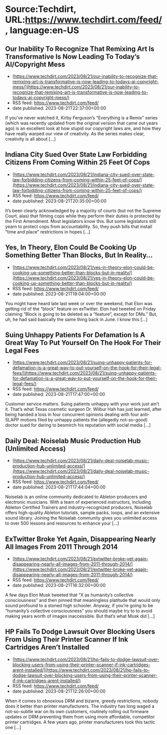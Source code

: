# Source:Techdirt, URL:https://www.techdirt.com/feed/, language:en-US

## Our Inability To Recognize That Remixing Art Is Transformative Is Now Leading To Today’s AI/Copyright Mess
 - [https://www.techdirt.com/2023/08/21/our-inability-to-recognize-that-remixing-art-is-transformative-is-now-leading-to-todays-ai-copyright-mess/](https://www.techdirt.com/2023/08/21/our-inability-to-recognize-that-remixing-art-is-transformative-is-now-leading-to-todays-ai-copyright-mess/)
 - RSS feed: https://www.techdirt.com/feed/
 - date published: 2023-08-21T22:37:00+00:00

If you’ve never watched it, Kirby Ferguson’s “Everything is a Remix” series (which was recently updated from the original version that came out years ago) is an excellent look at how stupid our copyright laws are, and how they have really warped our view of creativity. As the series makes clear, creativity is all about [&#8230;]

## Indiana City Sued Over State Law Forbidding Citizens From Coming Within 25 Feet Of Cops
 - [https://www.techdirt.com/2023/08/21/indiana-city-sued-over-state-law-forbidding-citizens-from-coming-within-25-feet-of-cops/](https://www.techdirt.com/2023/08/21/indiana-city-sued-over-state-law-forbidding-citizens-from-coming-within-25-feet-of-cops/)
 - RSS feed: https://www.techdirt.com/feed/
 - date published: 2023-08-21T20:35:00+00:00

It&#8217;s been clearly acknowledged by a majority of courts (but not the Supreme Court, alas) that filming cops while they perform their duties is protected by the First Amendment. Most legislators know this. But some legislators still yearn to protect cops from accountability. So, they push bills that install &#8220;time and place&#8221; restrictions in hopes [&#8230;]

## Yes, In Theory, Elon Could Be Cooking Up Something Better Than Blocks, But In Reality…
 - [https://www.techdirt.com/2023/08/21/yes-in-theory-elon-could-be-cooking-up-something-better-than-blocks-but-in-reality/](https://www.techdirt.com/2023/08/21/yes-in-theory-elon-could-be-cooking-up-something-better-than-blocks-but-in-reality/)
 - RSS feed: https://www.techdirt.com/feed/
 - date published: 2023-08-21T19:04:00+00:00

You might have heard late last week or over the weekend, that Elon was getting rid of the “block” feature on exTwitter. Elon had tweeted on Friday claiming “Block is going to be deleted as a “feature”, except for DMs.” But, uh, he had said basically the same thing back in June. I know this [&#8230;]

## Suing Unhappy Patients For Defamation Is A Great Way To Put Yourself On The Hook For Their Legal Fees
 - [https://www.techdirt.com/2023/08/21/suing-unhappy-patients-for-defamation-is-a-great-way-to-put-yourself-on-the-hook-for-their-legal-fees/](https://www.techdirt.com/2023/08/21/suing-unhappy-patients-for-defamation-is-a-great-way-to-put-yourself-on-the-hook-for-their-legal-fees/)
 - RSS feed: https://www.techdirt.com/feed/
 - date published: 2023-08-21T17:47:00+00:00

Customer service matters. Suing patients unhappy with your work just ain&#8217;t it. That&#8217;s what Texas cosmetic surgeon Dr. Wilbur Hah has just learned, after being handed a loss in four concurrent opinions dealing with four anti-SLAPP motions filed by unhappy patients the (allegedly not-so-good) doctor sued for daring to besmirch his reputation with social media [&#8230;]

## Daily Deal: Noiselab Music Production Hub (Unlimited Access)
 - [https://www.techdirt.com/2023/08/21/daily-deal-noiselab-music-production-hub-unlimited-access/](https://www.techdirt.com/2023/08/21/daily-deal-noiselab-music-production-hub-unlimited-access/)
 - RSS feed: https://www.techdirt.com/feed/
 - date published: 2023-08-21T17:44:04+00:00

Noiselab is an online community dedicated to Ableton producers and electronic musicians. With a team of experienced instructors, including Ableton Certified Trainers and industry-recognized producers, Noiselab offers high-quality Ableton tutorials, sample packs, loops, and an extensive sound library. Joining the Noiselab community gives you unlimited access to over 500 lessons and resources to enhance your [&#8230;]

## ExTwitter Broke Yet Again, Disappearing Nearly All Images From 2011 Through 2014
 - [https://www.techdirt.com/2023/08/21/extwitter-broke-yet-again-disappearing-nearly-all-images-from-2011-through-2014/](https://www.techdirt.com/2023/08/21/extwitter-broke-yet-again-disappearing-nearly-all-images-from-2011-through-2014/)
 - RSS feed: https://www.techdirt.com/feed/
 - date published: 2023-08-21T16:32:00+00:00

A few days Elon Musk tweeted that “X as humanity’s collective consciousness” and then pinned that meaningless platitude that would only sound profound to a stoned high schooler. Anyway, if you’re going to be “humanity’s collective consciousness” you should maybe try to to avoid making years worth of images inaccessible. But that’s what Musk did [&#8230;]

## HP Fails To Dodge Lawsuit Over Blocking Users From Using Their Printer Scanner If Ink Cartridges Aren’t Installed
 - [https://www.techdirt.com/2023/08/21/hp-fails-to-dodge-lawsuit-over-blocking-users-from-using-their-printer-scanner-if-ink-cartridges-arent-installed/](https://www.techdirt.com/2023/08/21/hp-fails-to-dodge-lawsuit-over-blocking-users-from-using-their-printer-scanner-if-ink-cartridges-arent-installed/)
 - RSS feed: https://www.techdirt.com/feed/
 - date published: 2023-08-21T12:26:00+00:00

When it comes to obnoxious DRM and bizarre, greedy restrictions, nobody does it better than printer manufacturers. The industry has long waged a not-so-subtle war on its own customers, routinely rolling out firmware updates or DRM preventing them from using more affordable, competitor printer cartridges. A few years ago, printer manufacturers took this tactic one [&#8230;]

